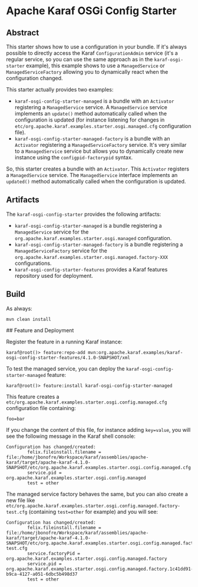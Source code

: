 # Apache Karaf OSGi Config Starter

## Abstract

This starter shows how to use a configuration in your bundle. If it's always possible to directly access the
Karaf `ConfigurationAdmin` service (it's a regular service, so you can use the same approach as in the `karaf-osgi-starter` example),
this example shows to use a `ManagedService` or `ManagedServiceFactory` allowing you to dynamically react when the configuration changed.

This starter actually provides two examples:

* `karaf-osgi-config-starter-managed` is a bundle with an `Activator` registering a `ManagedService` service. A `ManagedService` service
implements an `update()` method automatically called when the configuration is updated (for instance listening for changes in 
`etc/org.apache.karaf.examples.starter.osgi.managed.cfg` configuration file).
* `karaf-osgi-config-starter-managed-factory` is a bundle with an `Activator` registering a `ManagedServiceFactory` service.
It's very similar to a `ManagedService` service but allows you to dynamically create new instance using the `configpid-factorypid` syntax.

So, this starter creates a bundle with an `Activator`. This `Activator` registers a `ManagedService` service.
The `ManagedService` interface implements an `updated()` method automatically called when the configuration is updated.

## Artifacts

The `karaf-osgi-config-starter` provides the following artifacts:

* `karaf-osgi-config-starter-managed` is a bundle registering a `ManagedService` service for the `org.apache.karaf.examples.starter.osgi.managed` configuration.
* `karaf-osgi-config-starter-managed-factory` is a bundle registering a `ManagedServiceFactory` service for the `org.apache.karaf.examples.starter.osgi.managed.factory-XXX` configurations.
* `karaf-osgi-config-starter-features` provides a Karaf features repository used for deployment.

## Build

As always:

```
mvn clean install
```

## Feature and Deployment

Register the feature in a running Karaf instance:

```
karaf@root()> feature:repo-add mvn:org.apache.karaf.examples/karaf-osgi-config-starter-features/4.1.0-SNAPSHOT/xml
```

To test the managed service, you can deploy the `karaf-osgi-config-starter-managed` feature:

```
karaf@root()> feature:install karaf-osgi-config-starter-managed
```

This feature creates a `etc/org.apache.karaf.examples.starter.osgi.config.managed.cfg` configuration file containing:

```
foo=bar
```

If you change the content of this file, for instance adding `key=value`, you will see the following message in the Karaf shell console:

```
Configuration has changed/created:
        felix.fileinstall.filename = file:/home/jbonofre/Workspace/karaf/assemblies/apache-karaf/target/apache-karaf-4.1.0-SNAPSHOT/etc/org.apache.karaf.examples.starter.osgi.config.managed.cfg
        service.pid = org.apache.karaf.examples.starter.osgi.config.managed
        test = other
```

The managed service factory behaves the same, but you can also create a new file like `etc/org.apache.karaf.examples.starter.osgi.config.managed.factory-test.cfg` (containing `test=other` for example) and you will see:

```
Configuration has changed/created:
        felix.fileinstall.filename = file:/home/jbonofre/Workspace/karaf/assemblies/apache-karaf/target/apache-karaf-4.1.0-SNAPSHOT/etc/org.apache.karaf.examples.starter.osgi.config.managed.factory-test.cfg
        service.factoryPid = org.apache.karaf.examples.starter.osgi.config.managed.factory
        service.pid = org.apache.karaf.examples.starter.osgi.config.managed.factory.1c41dd91-b9ca-4127-a051-6dbc5b498d37
        test = other
```